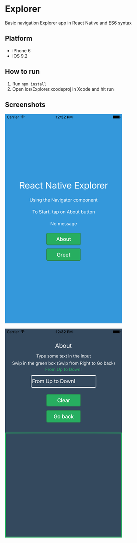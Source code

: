 # Explorer

Basic navigation Explorer app in React Native and ES6 syntax

## Platform

- iPhone 6
- iOS 9.2

## How to run

1. Run `npm install`
2. Open ios/Explorer.xcodeproj in Xcode and hit run

## Screenshots

![Screenshot 1](screenshots/screenshot_01.png)

![Screenshot 2](screenshots/screenshot_02.png)
